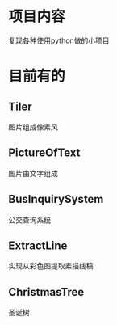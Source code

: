 # 项目内容
复现各种使用python做的小项目

# 目前有的
## Tiler
图片组成像素风

## PictureOfText
图片由文字组成

## BusInquirySystem
公交查询系统

## ExtractLine
实现从彩色图提取素描线稿

## ChristmasTree
圣诞树
